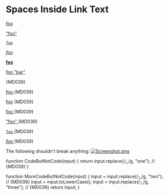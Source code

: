 # Spaces Inside Link Text

[](http://bar/)

[foo](https://bar/)

["foo"](https://bar/)

[`foo`](https://bar/)

[*foo*](https://bar/)

[**foo**](https://bar/)

[foo "bar"](https://baz/)

[ ](https://bar/) {MD039}

[foo ](https://bar/) {MD039}

[ foo](https://bar/) {MD039}

[ foo ](https://bar/) {MD039}

[ "foo" ](https://bar/) {MD039}

[ `foo` ](https://bar/) {MD039}

[ *foo* ](https://bar/) {MD039}

The following shouldn't break anything:
[![Screenshot.png](/images/Screenshot.png)](/images/Screenshot.png)

function CodeButNotCode(input) {
  return input.replace(/[- ]([a-z])/g, "one"); // {MD039}
}

function MoreCodeButNotCode(input) {
  input = input.replace(/[- ]([a-z])/g, "two"); // {MD039}
  input = input.toLowerCase();
  input = input.replace(/[- ]([a-z])/g, "three"); // {MD039}
  return input;
}
